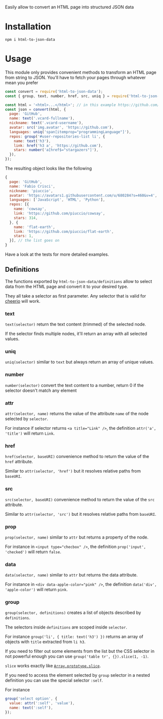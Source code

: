 Easily allow to convert an HTML page into structured JSON data

# Installation

`npm i html-to-json-data`

# Usage

This module only provides convenient methods to transform an HTML page from string to JSON.
You'll have to fetch your pages through whatever mean you prefer

```js
const convert = require('html-to-json-data');
const { group, text, number, href, src, uniq } = require('html-to-json-data/definitions');

const html = '<html>...</html>'; // in this example https://github.com/piuccio?tab=repositories
const json = convert(html, {
  page: 'GitHub',
  name: text('.vcard-fullname'),
  nickname: text('.vcard-username'),
  avatar: src('img.avatar', 'https://github.com'),
  languages: uniq('span[itemprop="programmingLanguage"]'),
  repos: group('#user-repositories-list li', {
    name: text('h3'),
    link: href('h3 a', 'https://github.com'),
    stars: number('a[href$="stargazers"]'),
  }),
});
```

The resulting object looks like the following

```js
{
  page: 'GitHub',
  name: 'Fabio Crisci',
  nickname: 'piuccio',
  avatar: 'https://avatars1.githubusercontent.com/u/680284?s=460&v=4',
  languages: ['JavaScript', 'HTML', 'Python'],
  repos: [{
    name: 'cowsay',
    link: 'https://github.com/piuccio/cowsay',
    stars: 314,
  }, {
    name: 'flat-earth',
    link: 'https://github.com/piuccio/flat-earth',
    stars: 1,
  }], // the list goes on
}
```

Have a look at the tests for more detailed examples.


## Definitions

The functions exported by `html-to-json-data/definitions` allow to select data from the HTML page and convert it to your desired type.

They all take a selector as first parameter. Any selector that is valid for [cheerio](https://github.com/cheeriojs/cheerio#-selector-context-root-) will work.


### text

`text(selector)` return the text content (trimmed) of the selected node.

If the selector finds multiple nodes, it'll return an array with all selected values.


### uniq

`uniq(selector)` similar to `text` but always return an array of unique values.


### number

`number(selector)` convert the text content to a number, return 0 if the selector doesn't match any element


### attr

`attr(selector, name)` returns the value of the attribute `name` of the node selected by `selector`.

For instance if selector returns `<a title="Link" />`, the definition `attr('a', 'title')` will return `Link`.


### href

`href(selector, baseURI)` convenience method to return the value of the `href` attribute.

Similar to `attr(selector, 'href')` but it resolves relative paths from `baseURI`.


### src

`src(selector, baseURI)` convenience method to return the value of the `src` attribute.

Similar to `attr(selector, 'src')` but it resolves relative paths from `baseURI`.


### prop

`prop(selector, name)` similar to `attr` but returns a property of the node.

For instance in `<input type="checbox" />`, the definition `prop('input', 'checked')` will return `false`.


### data

`data(selector, name)` similar to `attr` but returns the data attribute.

For instance in `<div data-apple-color="pink" />`, the definition `data('div', 'apple-color')` will return `pink`.


### group

`group(selector, definitions)` creates a list of objects described by `definitions`.

The selectors inside `definitions` are scoped inside `selector`.

For instance `group('li', { title: text('h3') })` returns an array of objects with `title` extracted from `li h3`.

If you need to filter out some elements from the list but the CSS selector in not powerful enough you can use
`group('table tr', {}).slice(1, -1)`.

`slice` works exactly like [`Array.prototype.slice`](https://developer.mozilla.org/en-US/docs/Web/JavaScript/Reference/Global_Objects/Array/slice).

If you need to access the element selected by `group` selector in a nested definition you can use the special selector `:self`.

For instance

```js
group('select option', {
  value: attr(':self', 'value'),
  name: text(':self'),
});
```
